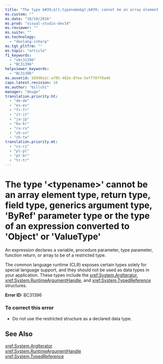 ```yaml
---
title: "The type &#39;&lt;typename&gt;&#39; cannot be an array element type, return type, field type, generics argument type, &#39;ByRef&#39; parameter type or the type of an expression converted to &#39;Object&#39; or &#39;ValueType&#39; | testtitle"
ms.custom: ""
ms.date: "10/19/2016"
ms.prod: "visual-studio-dev14"
ms.reviewer: ""
ms.suite: ""
ms.technology: 
  - "devlang-csharp"
ms.tgt_pltfrm: ""
ms.topic: "article"
f1_keywords: 
  - "vbc31396"
  - "BC31396"
helpviewer_keywords: 
  - "BC31396"
ms.assetid: 56998a2c-a705-482e-87ee-5eff707f8a48
caps.latest.revision: 10
ms.author: "billchi"
manager: "douge"
translation.priority.ht: 
  - "de-de"
  - "es-es"
  - "fr-fr"
  - "it-it"
  - "ja-jp"
  - "ko-kr"
  - "ru-ru"
  - "zh-cn"
  - "zh-tw"
translation.priority.mt: 
  - "cs-cz"
  - "pl-pl"
  - "pt-br"
  - "tr-tr"
---
```

# The type &#39;&lt;typename&gt;&#39; cannot be an array element type, return type, field type, generics argument type, &#39;ByRef&#39; parameter type or the type of an expression converted to &#39;Object&#39; or &#39;ValueType&#39;
An expression declares a variable, procedure parameter, type parameter, function return, or array to be of a restricted type.  
  
 The common language runtime (CLR) exposes certain types solely for special language support, and they should not be used as data types in your application. These types include the <xref:System.ArgIterator>, <xref:System.RuntimeArgumentHandle>, and <xref:System.TypedReference> structures.  
  
 **Error ID:** BC31396  
  
### To correct this error  
  
-   Do not use the restricted structure as a declared data type.  
  
## See Also  
 <xref:System.ArgIterator>   
 <xref:System.RuntimeArgumentHandle>   
 <xref:System.TypedReference>